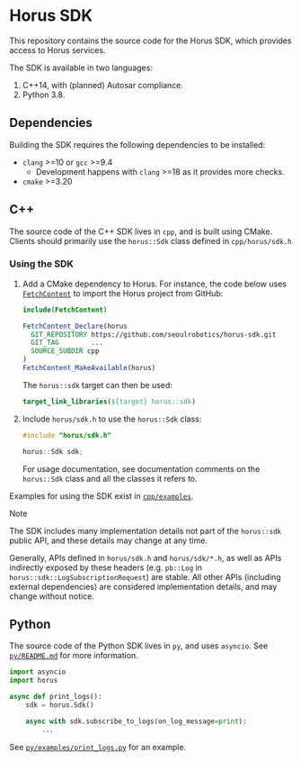 # Horus SDK

This repository contains the source code for the Horus SDK, which provides
access to Horus services.

The SDK is available in two languages:

1. C++14, with (planned) Autosar compliance.
2. Python 3.8.

## Dependencies

Building the SDK requires the following dependencies to be installed:

- `clang` >=10 or `gcc` >=9.4
  - Development happens with `clang` >=18 as it provides more checks.
- `cmake` >=3.20

## C++

The source code of the C++ SDK lives in `cpp`, and is built using CMake. Clients
should primarily use the `horus::Sdk` class defined in `cpp/horus/sdk.h`

### Using the SDK

1. Add a CMake dependency to Horus. For instance, the code below uses
   [`FetchContent`](https://cmake.org/cmake/help/latest/module/FetchContent.html)
   to import the Horus project from GitHub:

   ```cmake
   include(FetchContent)

   FetchContent_Declare(horus
     GIT_REPOSITORY https://github.com/seoulrobotics/horus-sdk.git
     GIT_TAG        ...
     SOURCE_SUBDIR cpp
   )
   FetchContent_MakeAvailable(horus)
   ```

   The `horus::sdk` target can then be used:

   ```cmake
   target_link_libraries(${target} horus::sdk)
   ```

2. Include `horus/sdk.h` to use the `horus::Sdk` class:

   ```cpp
   #include "horus/sdk.h"

   horus::Sdk sdk;
   ```

   For usage documentation, see documentation comments on the `horus::Sdk` class
   and all the classes it refers to.

Examples for using the SDK exist in [`cpp/examples`](cpp/examples).

> [!NOTE]
>
> The SDK includes many implementation details not part of the `horus::sdk`
> public API, and these details may change at any time.
>
> Generally, APIs defined in `horus/sdk.h` and `horus/sdk/*.h`, as well as APIs
> indirectly exposed by these headers (e.g. `pb::Log` in
> `horus::sdk::LogSubscriptionRequest`) are stable. All other APIs (including
> external dependencies) are considered implementation details, and may change
> without notice.

## Python

The source code of the Python SDK lives in `py`, and uses `asyncio`. See
[`py/README.md`](py/README.md) for more information.

```python
import asyncio
import horus

async def print_logs():
    sdk = horus.Sdk()

    async with sdk.subscribe_to_logs(on_log_message=print):
        ...
```

See [`py/examples/print_logs.py`](py/examples/print_logs.py) for an example.
